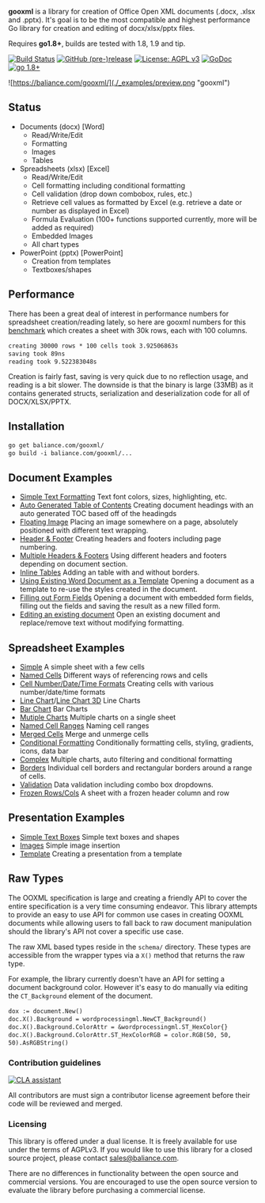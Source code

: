 **gooxml** is a library for creation of Office Open XML documents (.docx, .xlsx
and .pptx).  It's goal is to be the most compatible and highest performance Go
library for creation and editing of docx/xlsx/pptx files.

Requires **go1.8+**, builds are tested with 1.8, 1.9 and tip.

[![Build Status](https://travis-ci.org/baliance/gooxml.svg?branch=master)](https://travis-ci.org/baliance/gooxml)
[![GitHub (pre-)release](https://img.shields.io/github/release/baliance/gooxml/all.svg)](https://github.com/baliance/gooxml/releases)
[![License: AGPL v3](https://img.shields.io/badge/License-Dual%20AGPL%20v3/Commercial-blue.svg)](https://www.gnu.org/licenses/agpl-3.0)
[![GoDoc](https://godoc.org/baliance.com/gooxml?status.svg)](https://godoc.org/baliance.com/gooxml)
[![go 1.8+](https://img.shields.io/badge/go-1.8%2B-blue.svg)](http://golang.org)

![https://baliance.com/gooxml/](./_examples/preview.png "gooxml")

## Status ##

- Documents (docx) [Word]
	- Read/Write/Edit
	- Formatting
	- Images
	- Tables
- Spreadsheets (xlsx) [Excel]
 	- Read/Write/Edit
 	- Cell formatting including conditional formatting
	- Cell validation (drop down combobox, rules, etc.)
    - Retrieve cell values as formatted by Excel (e.g. retrieve a date or number as displayed in Excel)
 	- Formula Evaluation (100+ functions supported currently, more will be added as required)
 	- Embedded Images
 	- All chart types
- PowerPoint (pptx) [PowerPoint]
	- Creation from templates
	- Textboxes/shapes


## Performance ##

There has been a great deal of interest in performance numbers for spreadsheet
creation/reading lately, so here are gooxml numbers for this
[benchmark](https://github.com/baliance/gooxml/tree/master/_examples/spreadsheet/lots-of-rows)
which creates a sheet with 30k rows, each with 100 columns.

    creating 30000 rows * 100 cells took 3.92506863s
    saving took 89ns
    reading took 9.522383048s

Creation is fairly fast, saving is very quick due to no reflection usage, and
reading is a bit slower. The downside is that the binary is large (33MB) as it
contains generated structs, serialization and deserialization code for all of
DOCX/XLSX/PPTX.

## Installation ##
    
    go get baliance.com/gooxml/
    go build -i baliance.com/gooxml/...

## Document Examples ##

- [Simple Text Formatting](https://github.com/baliance/gooxml/tree/master/_examples/document/simple) Text font colors, sizes, highlighting, etc.
- [Auto Generated Table of Contents](https://github.com/baliance/gooxml/tree/master/_examples/document/toc) Creating document headings with an auto generated TOC based off of the headingds
- [Floating Image](https://github.com/baliance/gooxml/tree/master/_examples/document/image) Placing an image somewhere on a page, absolutely positioned with different text wrapping.
- [Header & Footer](https://github.com/baliance/gooxml/tree/master/_examples/document/header-footer) Creating headers and footers including page numbering.
- [Multiple Headers & Footers](https://github.com/baliance/gooxml/tree/master/_examples/document/header-footer-multiple) Using different headers and footers depending on document section.
- [Inline Tables](https://github.com/baliance/gooxml/tree/master/_examples/document/tables) Adding an table with and without borders.
- [Using Existing Word Document as a Template](https://github.com/baliance/gooxml/tree/master/_examples/document/use-template) Opening a document as a template to re-use the styles created in the document.
- [Filling out Form Fields](https://github.com/baliance/gooxml/tree/master/_examples/document/fill-out-form) Opening a document with embedded form fields, filling out the fields and saving the result as  a new filled form.
- [Editing an existing document](https://github.com/baliance/gooxml/tree/master/_examples/document/edit-document) Open an existing document and replace/remove text without modifying formatting.

## Spreadsheet Examples ##
- [Simple](https://github.com/baliance/gooxml/tree/master/_examples/spreadsheet/simple) A simple sheet with a few cells
- [Named Cells](https://github.com/baliance/gooxml/tree/master/_examples/spreadsheet/named-cells) Different ways of referencing rows and cells
- [Cell Number/Date/Time Formats](https://github.com/baliance/gooxml/tree/master/_examples/spreadsheet/number-date-time-formats) Creating cells with various number/date/time formats
- [Line Chart](https://github.com/baliance/gooxml/tree/master/_examples/spreadsheet/line-chart)/[Line Chart 3D](https://github.com/baliance/gooxml/tree/master/_examples/spreadsheet/line-chart-3d) Line Charts
- [Bar Chart](https://github.com/baliance/gooxml/tree/master/_examples/spreadsheet/bar-chart) Bar Charts
- [Mutiple Charts](https://github.com/baliance/gooxml/tree/master/_examples/spreadsheet/multiple-charts) Multiple charts on a single sheet
- [Named Cell Ranges](https://github.com/baliance/gooxml/tree/master/_examples/spreadsheet/named-ranges) Naming cell ranges
- [Merged Cells](https://github.com/baliance/gooxml/tree/master/_examples/spreadsheet/merged) Merge and unmerge cells
- [Conditional Formatting](https://github.com/baliance/gooxml/tree/master/_examples/spreadsheet/conditional-formatting) Conditionally formatting cells, styling, gradients, icons, data bar
- [Complex](https://github.com/baliance/gooxml/tree/master/_examples/spreadsheet/complex) Multiple charts, auto filtering and conditional formatting
- [Borders](https://github.com/baliance/gooxml/tree/master/_examples/spreadsheet/borders) Individual cell borders and rectangular borders around a range of cells.
- [Validation](https://github.com/baliance/gooxml/tree/master/_examples/spreadsheet/validation) Data validation including combo box dropdowns.
- [Frozen Rows/Cols](https://github.com/baliance/gooxml/tree/master/_examples/spreadsheet/freeze-rows-cols) A sheet with a frozen header column and row

## Presentation Examples ##

- [Simple Text Boxes](https://github.com/baliance/gooxml/tree/master/_examples/presentation/simple) Simple text boxes and shapes
- [Images](https://github.com/baliance/gooxml/tree/master/_examples/presentation/image) Simple image insertion
- [Template](https://github.com/baliance/gooxml/tree/master/_examples/presentation/use-template/simple) Creating a presentation from a template

## Raw Types ##

The OOXML specification is large and creating a friendly API to cover the entire
specification is a very time consuming endeavor.  This library attempts to
provide an easy to use API for common use cases in creating OOXML documents
while allowing users to fall back to raw document manipulation should the
library's API not cover a specific use case.

The raw XML based types reside in the ```schema/``` directory. These types are
accessible from the wrapper types via a ```X()``` method that returns the raw
type. 

For example, the library currently doesn't have an API for setting a document
background color. However it's easy to do manually via editing the
```CT_Background``` element of the document.

    dox := document.New()
    doc.X().Background = wordprocessingml.NewCT_Background()
	doc.X().Background.ColorAttr = &wordprocessingml.ST_HexColor{}
	doc.X().Background.ColorAttr.ST_HexColorRGB = color.RGB(50, 50, 50).AsRGBString()

### Contribution guidelines ###

[![CLA assistant](https://cla-assistant.io/readme/badge/baliance/gooxml)](https://cla-assistant.io/baliance/gooxml)

All contributors are must sign a contributor license agreement before their code
will be reviewed and merged.


### Licensing ###

This library is offered under a dual license. It is freely available for use
under the terms of AGPLv3. If you would like to use this library for a closed
source project, please contact sales@baliance.com.

There are no differences in functionality between the open source and commercial 
versions. You are encouraged to use the open source version to evaluate the library
before purchasing a commercial license.

